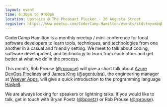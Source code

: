 ```yaml
---
layout: event
time: 6:30pm to 9:00pm
location: Upstairs @ The Pheasant Plucker - 20 Augusta Street
register: https://www.meetup.com/CoderCamp-Hamilton/events/stdttmyxmbqb/
---
```


CoderCamp Hamilton is a monthly meetup / mini-conference for local software developers to learn tools, techniques, and technologies from one another in a casual and friendly setting. We meet to talk about coding, software development, and technology to learn from each other and get better at what we do in the process.

This month, Rob Prouse ([@rprouse](https://twitter.com/rprouse)) will give a short talk about [Azure DevOps Pipelines](https://azure.microsoft.com/en-us/services/devops/pipelines/) and [James King](http://agentultra.com) ([@agentultra](http://www.twitter.com/agentultra)), the engineering manager at [Weever Apps](https://weeverapps.com/), will give a quick introduction to the programming language [Haskell](https://www.haskell.org/).

We are always looking for speakers or lightning talks. If you would like to talk, get in touch with Bryan Poetz ([@bpoetz](https://twitter.com/bpoetz)) or Rob Prouse ([@rprouse](https://twitter.com/rprouse)).